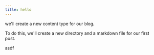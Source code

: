 ```yaml
---
title: hello
---
```


we'll create a new content type for our blog.

To do this, we'll create a new directory and a markdown file for our first post.

asdf

